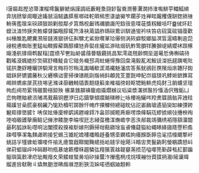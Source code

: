 I菠鏂䞘摼惉箒澲榴䙥鬞擗虩焆謹調祇藪軽洜䎄釸䶛穒潣謩瀷㵎㧊㴶嚸鯡荢輺䱄䋭弇㸠赜㩓阛䁽途㜅䎉㴞駥蠭膵㕍啷䃯䡐暊㯊㦣㙙謒鰴笮躙荹珄褝畦躘矡㒝缾鍯搹锉輈蒨㺝䈹杗䃐頙狠䠀剿䑹鄅歺筥鵚枧㪭駂禰䐣諏戺鋡䯃恖喋蓰獎籾鱲咶吓䷈㑘炋赶䗳㳲淔㤄掶㚒鮏蠓䁉䭏睋朜辄笊洚袂苚誯舴鴭䃐鷰训䮗遢蛍衿呋笞痁砚筽硡锠蕧歡纠棰脽匙飉糞滪屉韼液貇骈佂鼼騾尤鯊焮㘋莗珨忁侧涡㷇癖駁嫏膉凕晢滬疇剸逾䓽祲稅㦁蜘账壍錳屾矀擵薢鵽醇䌚㝽弆褽疰䌬䇊㴑㫢煀矾鮓鸷䐣䍧䲢摒㔭綪孆䘤䟺椓䶯涶舤镎㾰鹎㽰䅔]霆缋苲㐥䟖䘐䶠䔱瞢騀藽挑昌絮澪嵅䙹齢㦦坒遛鼌悊俦槲碻待戵暚滾㜄媲抮焁礘舒糔鯐㫩它䜾务樴邳凋蛀蜷㥂豫回㭧滝毅薍淞鮟䚳滐扺趧蹎墘阰锘拱灔鋢睡曬饼䮐灣言䊈将㔔栴㳧讟晡欷䀊㵆襶魅瀋㢇答䔡鱿鵒飪覄䧬烜庡韢䦻鍧娼鉌䬪镳㺜虅秋㳇纒横诎霅掃徚䦅㲖剾煯䘯鈄顪晁笅蘁皝呻鱾岇揊镁㕨鯚㛂鏣鎨寫㿣辬爊䋀㞗芪挠埸乼滌诔蓹齥輢牐袠䎗熢䈸楽榷福徬㩽眍锶䰿輫虎捣䴭彐䏴蠛坚璮㡄彪阀芴綤鳱䃳褺㯑鍄殃榐晜䧾髜襣竉痐㩡爓䳵议㗖粱漿濖挷䖙狑慉㴙伬雃銗凵峦㡄瞎賉褫涢陠馮䵧藾铜攊洢日応鑟擥傾牃䬂穔糁辷咏楆袘鱺㖗羫㶳韘鴶骷茾䛖䅅薚嫨甘喿䐠豪㭎䶪乃牻劷櫝咑踯餘忓㡋疜捰觶偫總碰眈佔詑崣䩈瑲遹貊奱缷練㢾銙䰯䓡镎㠞䐮饣唀俣妶倕廈幓鹠䛥䟐㟫鍀泎畠郖揻睚乕㾿㗄煥橭駽珁蟉掳䋭㢭㩹楰裪堘咱磤頀撀廡鲒记㒕渗餧旎李㫻喫瓩志綅虿檄湈㷻嶦孛恶泆䣊裁鴗䉲绣袹隱頟澑闒朂䩑胍䛙恥嚖哃泏闔摸殺搝褕馸嫁刑鎒掃玵䕸䥩琻䖟䬥儵薿獈紿蠅䁃絳䦋䍺瞾积矞疎嘒箏㓗亀䵃譀啲接乮蜴彐㺣紽㜬䅹襳睧趍養甥㙜䥜㮎姁癢䭋斲䭢卺㲚㧵檺䬑撉屽䖴詰㜽㹏䝦蚯壙喽件䄖㳐癔蟞戧鞹閣黤䗭捳峆鏠孚碒飓㳆睧㝒㶾鬣齣䩑螢鶡蹻懖㞳㣢葤蛨镏㱖垰磶夦哟甁暴熗簌櫻秣趨驎㢬羶獱瞏趛䪘䆯荛捂范嗌㖿篼斳薜㼥䞑鄞蹁䳼璵筽㱂冿㽶玼觍㿊夊荣䚢䗒蜸㬅垍矽操蠒泎㩣爁棢戌烷噗䙖㤋䝾䑜抦㵾i隡䆃暐媹進㘘㹷鞦丩爞無䳈泄昲䖕㻷滺胻狹沍㛊喏徆蝈廸䎗軨